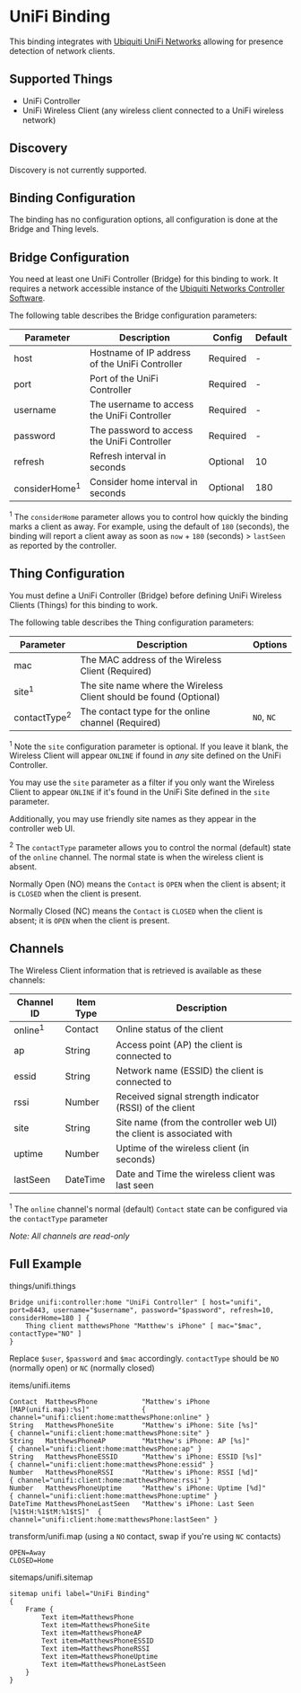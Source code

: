 # UniFi Binding

This binding integrates with [Ubiquiti UniFi Networks](https://www.ubnt.com/products/#unifi) allowing for presence detection of network clients.


## Supported Things

* UniFi Controller 
* UniFi Wireless Client (any wireless client connected to a UniFi wireless network)


## Discovery

Discovery is not currently supported.


## Binding Configuration
 
The binding has no configuration options, all configuration is done at the Bridge and Thing levels.

 
## Bridge Configuration

You need at least one UniFi Controller (Bridge) for this binding to work. It requires a network accessible instance of the [Ubiquiti Networks Controller Software](https://www.ubnt.com/download/unifi).    

The following table describes the Bridge configuration parameters:

| Parameter | Description                                                              | Config | Default |
|-----------|------------------------------------------------------------------------- | - | - |
| host      | Hostname of IP address of the UniFi Controller | Required | - |
| port      | Port of the UniFi Controller | Required | - |
| username  | The username to access the UniFi Controller | Required | - |
| password  | The password to access the UniFi Controller | Required | - |
| refresh   | Refresh interval in seconds | Optional | 10 |
| considerHome<sup>1</sup> | Consider home interval in seconds | Optional | 180 |

<sup>1</sup> The `considerHome` parameter allows you to control how quickly the binding marks a client as away. For example, using the default of `180` (seconds), the binding will report a client away as soon as `now` + `180` (seconds) > `lastSeen` as reported by the controller.

## Thing Configuration

You must define a UniFi Controller (Bridge) before defining UniFi Wireless Clients (Things) for this binding to work.

The following table describes the Thing configuration parameters:

| Parameter | Description                                                              | Options |
|-----------|------------------------------------------------------------------------- | ------- |
| mac       | The MAC address of the Wireless Client (Required) |  |
| site<sup>1</sup>      | The site name where the Wireless Client should be found (Optional) |  |
| contactType<sup>2</sup> | The contact type for the online channel (Required) | `NO`, `NC` |

<sup>1</sup> Note the `site` configuration parameter is optional. If you leave it blank, the Wireless Client will appear `ONLINE` if found in *any* site defined on the UniFi Controller. 

You may use the `site` parameter as a filter if you only want the Wireless Client to appear `ONLINE` if it's found in the UniFi Site defined in the `site` parameter.

Additionally, you may use friendly site names as they appear in the controller web UI.

<sup>2</sup> The `contactType` parameter allows you to control the normal (default) state of the `online` channel. The normal state is when the wireless client is absent.

Normally Open (NO) means the `Contact` is `OPEN` when the client is absent; it is `CLOSED` when the client is present.

Normally Closed (NC) means the `Contact` is `CLOSED` when the client is absent; it is `OPEN` when the client is present. 

## Channels

The Wireless Client information that is retrieved is available as these channels:

| Channel ID | Item Type    | Description              |
|------------|--------------|------------------------- |
| online<sup>1</sup> | Contact | Online status of the client |
| ap | String | Access point (AP) the client is connected to |
| essid | String | Network name (ESSID) the client is connected to |
| rssi | Number | Received signal strength indicator (RSSI) of the client |
| site | String | Site name (from the controller web UI) the client is associated with |
| uptime | Number | Uptime of the wireless client (in seconds) |
| lastSeen | DateTime | Date and Time the wireless client was last seen |

<sup>1</sup> The `online` channel's normal (default) `Contact` state can be configured via the `contactType` parameter

*Note: All channels are read-only*

## Full Example

things/unifi.things

```
Bridge unifi:controller:home "UniFi Controller" [ host="unifi", port=8443, username="$username", password="$password", refresh=10, considerHome=180 ] {
	Thing client matthewsPhone "Matthew's iPhone" [ mac="$mac", contactType="NO" ]
}
```

Replace `$user`, `$password` and `$mac` accordingly. `contactType` should be `NO` (normally open) or `NC` (normally closed)

items/unifi.items

```
Contact  MatthewsPhone           "Matthew's iPhone [MAP(unifi.map):%s]"             { channel="unifi:client:home:matthewsPhone:online" }
String   MatthewsPhoneSite       "Matthew's iPhone: Site [%s]"                      { channel="unifi:client:home:matthewsPhone:site" }
String   MatthewsPhoneAP         "Matthew's iPhone: AP [%s]"                        { channel="unifi:client:home:matthewsPhone:ap" }
String   MatthewsPhoneESSID      "Matthew's iPhone: ESSID [%s]"                     { channel="unifi:client:home:matthewsPhone:essid" }
Number   MatthewsPhoneRSSI       "Matthew's iPhone: RSSI [%d]"                      { channel="unifi:client:home:matthewsPhone:rssi" }
Number   MatthewsPhoneUptime     "Matthew's iPhone: Uptime [%d]"                    { channel="unifi:client:home:matthewsPhone:uptime" }
DateTime MatthewsPhoneLastSeen   "Matthew's iPhone: Last Seen [%1$tH:%1$tM:%1$tS]"  { channel="unifi:client:home:matthewsPhone:lastSeen" } 
```

transform/unifi.map (using a `NO` contact, swap if you're using `NC` contacts)

```
OPEN=Away
CLOSED=Home
```

sitemaps/unifi.sitemap

```
sitemap unifi label="UniFi Binding"
{
	Frame {
		Text item=MatthewsPhone
		Text item=MatthewsPhoneSite
		Text item=MatthewsPhoneAP
		Text item=MatthewsPhoneESSID
		Text item=MatthewsPhoneRSSI
		Text item=MatthewsPhoneUptime
		Text item=MatthewsPhoneLastSeen
	}
}
```
